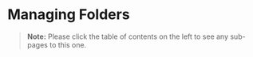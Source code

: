 [title]: # (Managing Folders)
[tags]: # (Folder)
[priority]: # (20)

# Managing Folders

> **Note:** Please click the table of contents on the left to see any sub-pages to this one.
